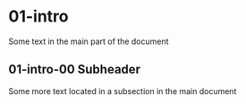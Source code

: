 # 01-intro
Some text in the main part of the document

## 01-intro-00 Subheader 
Some more text located in a subsection in the main document